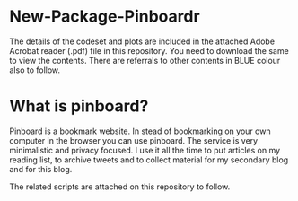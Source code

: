 # New-Package-Pinboardr

The details of the codeset and plots are included in the attached Adobe Acrobat reader (.pdf) file in this repository. 
You need to download the same to view the contents. There are referrals to other contents in BLUE colour also to follow.

What is pinboard?
===================

Pinboard is a bookmark website. In stead of bookmarking on your own computer in the browser you can use pinboard. The service is very minimalistic and privacy focused. I use it all the time to put articles on my reading list, to archive tweets and to collect material for my secondary blog and for this blog.

The related scripts are attached on this repository to follow.
